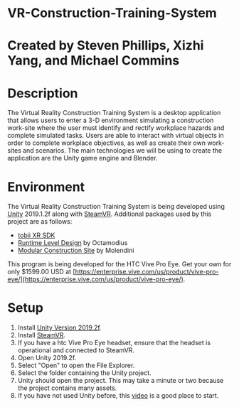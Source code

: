 # VR-Construction-Training-System

# Created by Steven Phillips, Xizhi Yang, and Michael Commins

# Description
The Virtual Reality Construction Training System is a desktop application that allows users to enter a 3-D environment simulating a construction work-site where the user must identify and rectify workplace hazards and complete simulated tasks. Users are able to interact with virtual objects in order to complete workplace objectives, as well as create their own work-sites and scenarios. The main technologies we will be using to create the application are the Unity game engine and Blender. 


# Environment
The Virtual Reality Construction Training System is being developed using [Unity](https://unity3d.com/get-unity/download/archive "Unity") 2019.1.2f along with [SteamVR](https://store.steampowered.com/app/250820/SteamVR/ "SteamVR"). Additional packages used by this project are as follows:

* [tobii XR SDK](https://vr.tobii.com/sdk/ "tobii")
* [Runtime Level Design](https://assetstore.unity.com/packages/tools/modeling/runtime-level-design-52325 "Level Editor") by Octamodius
* [Modular Construction Site](https://assetstore.unity.com/packages/3d/environments/urban/modular-construction-site-108638 "Construction Assets") by Molendini

This program is being developed for the HTC Vive Pro Eye. Get your own for only $1599.00 USD at [https://enterprise.vive.com/us/product/vive-pro-eye/](https://enterprise.vive.com/us/product/vive-pro-eye/).

# Setup
1. Install [Unity Version 2019.2f](https://unity3d.com/get-unity/download/archive "Unity").
2. Install [SteamVR](https://store.steampowered.com/app/250820/SteamVR/ "SteamVR").
3. If you have a htc Vive Pro Eye headset, ensure that the headset is operational and connected to SteamVR.
4. Open Unity 2019.2f.
5. Select "Open" to open the File Explorer.
6. Select the folder containing the Unity project.
7. Unity should open the project. This may take a minute or two because the project contains many assets.
8. If you have not used Unity before, this [video]("https://www.youtube.com/watch?v=QUCEcAp3h28" "Unity Tutorial") is a good place to start.
